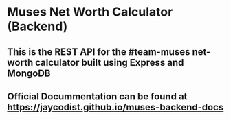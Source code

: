 # Muses Net Worth Calculator (Backend)

## This is the REST API for the #team-muses net-worth calculator built using Express and MongoDB

## Official Docummentation can be found at https://jaycodist.github.io/muses-backend-docs
